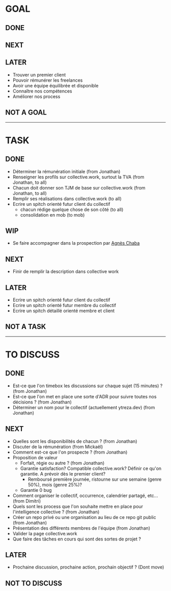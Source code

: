 # GOAL

## DONE

## NEXT

## LATER
- Trouver un premier client
- Pouvoir rémunérer les freelances
- Avoir une équipe équilibrée et disponible
- Connaître nos compétences
- Améliorer nos process

## NOT A GOAL


----------------------------

# TASK

## DONE
- Déterminer la rémunération initiale (from Jonathan)
- Renseigner les profils sur collective.work, surtout la TVA (from Jonathan, to all)
- Chacun doit donner son TJM de base sur collective.work (from Jonathan, to all)
- Remplir ses réalisations dans collective.work (to all)
- Ecrire un spitch orienté futur client du collectif
  - chacun rédige quelque chose de son côté (to all)
  - consolidation en mob (to mob)

## WIP
- Se faire accompagner dans la prospection par [Agnès Chaba](https://www.linkedin.com/in/agn%C3%A8s-chaba/)

## NEXT
- Finir de remplir la description dans collective work

## LATER
- Ecrire un spitch orienté futur client du collectif
- Ecrire un spitch orienté futur membre du collectif
- Ecrire un spitch détaillé orienté membre et client 

## NOT A TASK


----------------------------



# TO DISCUSS

## DONE
- Est-ce que l'on timebox les discussions sur chaque sujet (15 minutes) ? (from Jonathan)
- Est-ce que l'on met en place une sorte d'ADR pour suivre toutes nos décisions ? (from Jonathan)
- Déterminer un nom pour le collectif (actuellement ytreza.dev) (from Jonathan)

## NEXT
- Quelles sont les disponibilités de chacun ? (from Jonathan)
- Discuter de la rémunération (from Mickaël)
- Comment est-ce que l'on prospecte ? (from Jonathan)
- Proposition de valeur
  - Forfait, régie ou autre ? (from Jonathan)
  - Garantie satisfaction? Compatible collective.work? Définir ce qu'on garantie. A prévoir dès le premier client?
    - Remboursé première journée, ristourne sur une semaine (genre 50%), mois (genre 25%)?
  - Garantie 0 bug
- Comment organiser le collectif, occurrence, calendrier partagé, etc... (from Dimitri)
- Quels sont les process que l'on souhaite mettre en place pour l'intelligence collective ? (from Jonathan)
- Créer un repo privé ou une organisation au lieu de ce repo git public (from Jonathan)
- Présentation des différents membres de l'équipe (from Jonathan)
- Valider la page collective.work
- Que faire des tâches en cours qui sont des sortes de projet ?

  
## LATER
- Prochaine discussion, prochaine action, prochain objectif ? (Dont move)

## NOT TO DISCUSS


